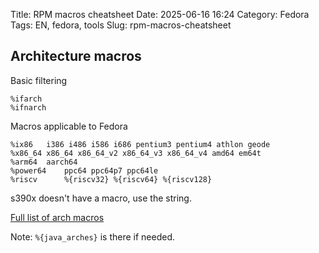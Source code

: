 Title: RPM macros cheatsheet
Date: 2025-06-16 16:24
Category: Fedora
Tags: EN, fedora, tools
Slug: rpm-macros-cheatsheet

## Architecture macros

Basic filtering
```
%ifarch
%ifnarch
```

Macros applicable to Fedora
```
%ix86   i386 i486 i586 i686 pentium3 pentium4 athlon geode
%x86_64	x86_64 x86_64_v2 x86_64_v3 x86_64_v4 amd64 em64t
%arm64	aarch64
%power64	ppc64 ppc64p7 ppc64le
%riscv		%{riscv32} %{riscv64} %{riscv128}
```

s390x doesn't have a macro, use the string.

[Full list of arch macros](https://github.com/rpm-software-management/rpm/blob/f8fb0690582b60307c7ec6f8babb48d49b2578ad/macros.in#L1121)

Note: `%{java_arches}` is there if needed.

